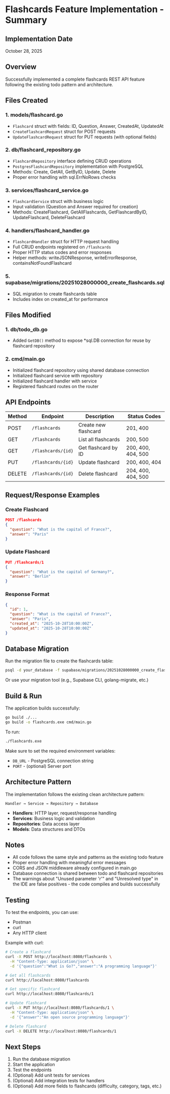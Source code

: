 # Flashcards Feature Implementation - Summary

## Implementation Date
October 28, 2025

## Overview
Successfully implemented a complete flashcards REST API feature following the existing todo pattern and architecture.

## Files Created

### 1. **models/flashcard.go**
- `Flashcard` struct with fields: ID, Question, Answer, CreatedAt, UpdatedAt
- `CreateFlashcardRequest` struct for POST requests
- `UpdateFlashcardRequest` struct for PUT requests (with optional fields)

### 2. **db/flashcard_repository.go**
- `FlashcardRepository` interface defining CRUD operations
- `PostgresFlashcardRepository` implementation with PostgreSQL
- Methods: Create, GetAll, GetByID, Update, Delete
- Proper error handling with sql.ErrNoRows checks

### 3. **services/flashcard_service.go**
- `FlashcardService` struct with business logic
- Input validation (Question and Answer required for creation)
- Methods: CreateFlashcard, GetAllFlashcards, GetFlashcardByID, UpdateFlashcard, DeleteFlashcard

### 4. **handlers/flashcard_handler.go**
- `FlashcardHandler` struct for HTTP request handling
- Full CRUD endpoints registered on `/flashcards`
- Proper HTTP status codes and error responses
- Helper methods: writeJSONResponse, writeErrorResponse, containsNotFoundFlashcard

### 5. **supabase/migrations/20251028000000_create_flashcards.sql**
- SQL migration to create flashcards table
- Includes index on created_at for performance

## Files Modified

### 1. **db/todo_db.go**
- Added `GetDB()` method to expose *sql.DB connection for reuse by flashcard repository

### 2. **cmd/main.go**
- Initialized flashcard repository using shared database connection
- Initialized flashcard service with repository
- Initialized flashcard handler with service
- Registered flashcard routes on the router

## API Endpoints

| Method | Endpoint | Description | Status Codes |
|--------|----------|-------------|--------------|
| POST | `/flashcards` | Create new flashcard | 201, 400 |
| GET | `/flashcards` | List all flashcards | 200, 500 |
| GET | `/flashcards/{id}` | Get flashcard by ID | 200, 400, 404, 500 |
| PUT | `/flashcards/{id}` | Update flashcard | 200, 400, 404 |
| DELETE | `/flashcards/{id}` | Delete flashcard | 204, 400, 404, 500 |

## Request/Response Examples

### Create Flashcard
```json
POST /flashcards
{
  "question": "What is the capital of France?",
  "answer": "Paris"
}
```

### Update Flashcard
```json
PUT /flashcards/1
{
  "question": "What is the capital of Germany?",
  "answer": "Berlin"
}
```

### Response Format
```json
{
  "id": 1,
  "question": "What is the capital of France?",
  "answer": "Paris",
  "created_at": "2025-10-28T10:00:00Z",
  "updated_at": "2025-10-28T10:00:00Z"
}
```

## Database Migration

Run the migration file to create the flashcards table:
```bash
psql -d your_database -f supabase/migrations/20251028000000_create_flashcards.sql
```

Or use your migration tool (e.g., Supabase CLI, golang-migrate, etc.)

## Build & Run

The application builds successfully:
```bash
go build ./...
go build -o flashcards.exe cmd/main.go
```

To run:
```bash
./flashcards.exe
```

Make sure to set the required environment variables:
- `DB_URL` - PostgreSQL connection string
- `PORT` - (optional) Server port

## Architecture Pattern

The implementation follows the existing clean architecture pattern:
```
Handler → Service → Repository → Database
```

- **Handlers**: HTTP layer, request/response handling
- **Services**: Business logic and validation
- **Repositories**: Data access layer
- **Models**: Data structures and DTOs

## Notes

- All code follows the same style and patterns as the existing todo feature
- Proper error handling with meaningful error messages
- CORS and JSON middleware already configured in main.go
- Database connection is shared between todo and flashcard repositories
- The warnings about "Unused parameter 'r'" and "Unresolved type" in the IDE are false positives - the code compiles and builds successfully

## Testing

To test the endpoints, you can use:
- Postman
- curl
- Any HTTP client

Example with curl:
```bash
# Create a flashcard
curl -X POST http://localhost:8080/flashcards \
  -H "Content-Type: application/json" \
  -d '{"question":"What is Go?","answer":"A programming language"}'

# Get all flashcards
curl http://localhost:8080/flashcards

# Get specific flashcard
curl http://localhost:8080/flashcards/1

# Update flashcard
curl -X PUT http://localhost:8080/flashcards/1 \
  -H "Content-Type: application/json" \
  -d '{"answer":"An open source programming language"}'

# Delete flashcard
curl -X DELETE http://localhost:8080/flashcards/1
```

## Next Steps

1. Run the database migration
2. Start the application
3. Test the endpoints
4. (Optional) Add unit tests for services
5. (Optional) Add integration tests for handlers
6. (Optional) Add more fields to flashcards (difficulty, category, tags, etc.)

